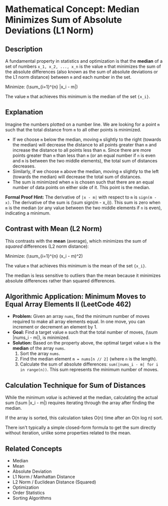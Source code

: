# Mathematical Concept: Median Minimizes Sum of Absolute Deviations (L1 Norm)

## Description

A fundamental property in statistics and optimization is that the **median** of a set of numbers `x_1, x_2, ..., x_n` is the value `m` that minimizes the sum of the absolute differences (also known as the sum of absolute deviations or the L1 norm distance) between `m` and each number in the set.

Minimize: \(\sum_{i=1}^{n} |x_i - m|\)

The value `m` that achieves this minimum is the median of the set `{x_i}`.

## Explanation

Imagine the numbers plotted on a number line. We are looking for a point `m` such that the total distance from `m` to all other points is minimized.

*   If we choose `m` below the median, moving `m` slightly to the right (towards the median) will decrease the distance to all points greater than `m` and increase the distance to all points less than `m`. Since there are more points greater than `m` than less than `m` (or an equal number if `n` is even and `m` is between the two middle elements), the total sum of distances decreases.
*   Similarly, if we choose `m` above the median, moving `m` slightly to the left (towards the median) will decrease the total sum of distances.
*   The sum is minimized when `m` is chosen such that there are an equal number of data points on either side of it. This point is the median.

**Formal Proof Hint:** The derivative of `|x - m|` with respect to `m` is `sign(m - x)`. The derivative of the sum is \(\sum sign(m - x_i)\). This sum is zero when `m` is the median (or any value between the two middle elements if `n` is even), indicating a minimum.

## Contrast with Mean (L2 Norm)

This contrasts with the **mean** (average), which minimizes the sum of *squared* differences (L2 norm distance):

Minimize: \(\sum_{i=1}^{n} (x_i - m)^2\)

The value `m` that achieves this minimum is the mean of the set `{x_i}`.

The median is less sensitive to outliers than the mean because it minimizes absolute differences rather than squared differences.

## Algorithmic Application: Minimum Moves to Equal Array Elements II (LeetCode 462)

*   **Problem:** Given an array `nums`, find the minimum number of moves required to make all array elements equal. In one move, you can increment or decrement an element by 1.
*   **Goal:** Find a target value `m` such that the total number of moves, \(\sum |nums_i - m|\), is minimized.
*   **Solution:** Based on the property above, the optimal target value `m` is the **median** of the array `nums`.
    1. Sort the array `nums`.
    2. Find the median element `m = nums[n // 2]` (where `n` is the length).
    3. Calculate the sum of absolute differences: `sum(|nums_i - m| for i in range(n))`. This sum represents the minimum number of moves.

## Calculation Technique for Sum of Distances

While the minimum *value* is achieved at the median, calculating the actual sum \(\sum |x_i - m|\) requires iterating through the array after finding the median.

If the array is sorted, this calculation takes O(n) time after an O(n log n) sort.

There isn't typically a simple closed-form formula to get the sum directly without iteration, unlike some properties related to the mean.

## Related Concepts

*   Median
*   Mean
*   Absolute Deviation
*   L1 Norm / Manhattan Distance
*   L2 Norm / Euclidean Distance (Squared)
*   Optimization
*   Order Statistics
*   Sorting Algorithms 